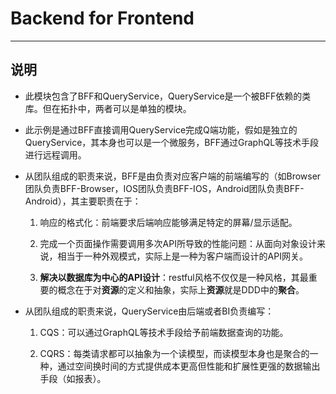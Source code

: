 # Backend for Frontend

---

## 说明

* 此模块包含了BFF和QueryService，QueryService是一个被BFF依赖的类库。但在拓扑中，两者可以是单独的模块。

* 此示例是通过BFF直接调用QueryService完成Q端功能，假如是独立的QueryService，其本身也可以是一个微服务，BFF通过GraphQL等技术手段进行远程调用。

* 从团队组成的职责来说，BFF是由负责对应客户端的前端编写的（如Browser团队负责BFF-Browser，IOS团队负责BFF-IOS，Android团队负责BFF-Android），其主要职责在于：
  1. 响应的格式化：前端要求后端响应能够满足特定的屏幕/显示适配。

  2. 完成一个页面操作需要调用多次API所导致的性能问题：从面向对象设计来说，相当于一种外观模式，实际上是一种为客户端而设计的API网关。

  3. **解决以数据库为中心的API设计**：restful风格不仅仅是一种风格，其最重要的概念在于对**资源**的定义和抽象，实际上**资源**就是DDD中的**聚合**。

* 从团队组成的职责来说，QueryService由后端或者BI负责编写：

  1. CQS：可以通过GraphQL等技术手段给予前端数据查询的功能。

  2. CQRS：每类请求都可以抽象为一个读模型，而读模型本身也是聚合的一种，通过空间换时间的方式提供成本更高但性能和扩展性更强的数据输出手段（如报表）。

